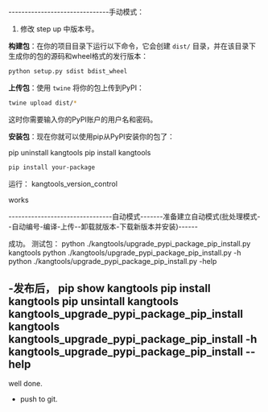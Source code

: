
-------------------------------手动模式：


1. 修改 step up 中版本号。

 **构建包**：在你的项目目录下运行以下命令，它会创建 `dist/` 目录，并在该目录下生成你的包的源码和wheel格式的发行版本：

   ```bash
   python setup.py sdist bdist_wheel
   ```


 **上传包**：使用 `twine` 将你的包上传到PyPI：

   ```bash
   twine upload dist/*
   ```

   这时你需要输入你的PyPI账户的用户名和密码。

 **安装包**：现在你就可以使用pip从PyPI安装你的包了：

pip uninstall kangtools
pip install kangtools

   ```bash
   pip install your-package
   ```

   运行：
kangtools_version_control

works


--------------------------------自动模式-------准备建立自动模式(批处理模式--自动编号-编译-上传--卸载就版本-下载新版本并安装)------


成功。 
测试包：
python ./kangtools/upgrade_pypi_package_pip_install.py kangtools
python ./kangtools/upgrade_pypi_package_pip_install.py -h
python ./kangtools/upgrade_pypi_package_pip_install.py -help


-发布后，
pip show kangtools
pip install kangtools
pip unsintall kangtools
kangtools_upgrade_pypi_package_pip_install kangtools
kangtools_upgrade_pypi_package_pip_install -h
kangtools_upgrade_pypi_package_pip_install --help
-
well done. 
- push to git. 
